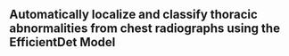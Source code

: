 ## Automatically localize and classify thoracic abnormalities from chest radiographs using the EfficientDet Model
